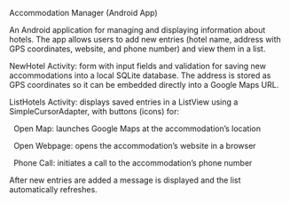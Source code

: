 Accommodation Manager (Android App)



An Android application for managing and displaying information about hotels. The app allows users to add new entries (hotel name, address with GPS coordinates, website, and phone number) and view them in a list.



NewHotel Activity: form with input fields and validation for saving new accommodations into a local SQLite database. The address is 	stored as GPS coordinates so it can be embedded directly into a Google Maps URL.



ListHotels Activity: displays saved entries in a ListView using a SimpleCursorAdapter, with buttons (icons) for:



&nbsp;		Open Map: launches Google Maps at the accommodation’s location



&nbsp;		Open Webpage: opens the accommodation’s website in a browser



&nbsp;		Phone Call: initiates a call to the accommodation’s phone number



After new entries are added a message is displayed and the list automatically refreshes.

